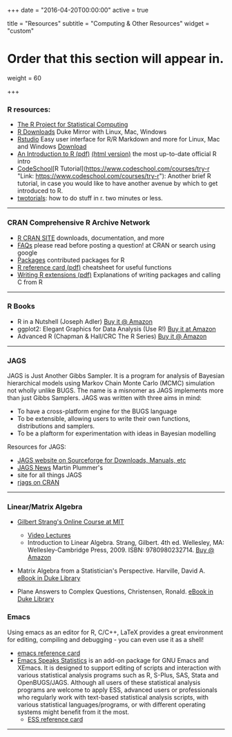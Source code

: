 +++
date = "2016-04-20T00:00:00"
active = true

title = "Resources"
subtitle = "Computing & Other Resources"
widget = "custom"

# Order that this section will appear in.
weight = 60

+++



### R resources:

* [The R Project for Statistical Computing](https://www.r-project.org)
* [R Downloads](http://archive.linux.duke.edu/cran/) Duke Mirror with Linux, Mac, Windows
* [Rstudio](https://www.rstudio.com) Easy user interface for R/R Markdown and more for Linux, Mac and Windows  [Download](https://www.rstudio.com/products/RStudio/)
* [An Introduction to R (pdf)](https://cran.r-project.org/doc/manuals/R-intro.pdf)  [(html version)](https://cran.r-project.org/doc/manuals/R-intro.html) the most up-to-date official R intro
* [CodeSchool](https://www.codeschool.com/courses/try-r "Link: https://www.codeschool.com/courses/try-r")[R Tutorial](https://www.codeschool.com/courses/try-r "Link: https://www.codeschool.com/courses/try-r"): Another brief R tutorial, in case you would like to have another avenue by which to get introduced to R.
* [twotorials](http://www.twotorials.com/): how to do stuff in r. two minutes or less.

* * *

### CRAN Comprehensive R Archive Network

* [R CRAN SITE](https://cran.r-project.or) downloads, documentation, and more
* [FAQs](http://cran.r-project.org/doc/FAQ/R-FAQ.html) please read before posting a question! at CRAN or search using google
* [Packages](http://cran.r-project.org/src/contrib/PACKAGES.html) contributed packages for R
* [R reference card (pdf)](http://cran.r-project.org/doc/contrib/refcard.pdf) cheatsheet for useful functions
* [Writing R extensions (pdf)](http://cran.r-project.org/doc/manuals/R-exts.pdf)  Explanations of writing packages and calling C from R

* * *

### R Books

* R in a Nutshell (Joseph Adler) [Buy it @ Amazon](http://www.amazon.com/R-Nutshell-In-OReilly/dp/144931208X)
* ggplot2: Elegant Graphics for Data Analysis (Use R!) [Buy it at Amazon](http://www.amazon.com/ggplot2-Elegant-Graphics-Data-Analysis/dp/0387981403/ref=pd_sim_14_3?ie=UTF8&refRID=0PWK3YY76N4T5G8KQRFF)
* Advanced R (Chapman & Hall/CRC The R Series) [Buy it @ Amazon](http://www.amazon.com/Advanced-Chapman-Hall-CRC-Series/dp/1466586966)


* * *

### JAGS


JAGS is Just Another Gibbs Sampler.  It is a program for analysis of
Bayesian hierarchical models using Markov Chain Monte Carlo (MCMC)
simulation  not wholly unlike BUGS. The name is a misnomer as JAGS
implements more than just Gibbs Samplers.
JAGS was written with three aims in mind:

* To have a cross-platform engine for the BUGS language
* To be extensible, allowing users to write their own functions, distributions and samplers.
* To be a plaftorm for experimentation with ideas in Bayesian modelling

Resources for JAGS:

* [JAGS website on Sourceforge for Downloads, Manuals, etc](http://mcmc-jags.sourceforge.net)
* [JAGS News](https://martynplummer.wordpress.com)  Martin Plummer's
* site for all things JAGS
* [rjags on CRAN](https://cran.r-project.org/web/packages/rjags/)




* * *
### Linear/Matrix Algebra

* [Gilbert Strang's Online Course at MIT](http://ocw.mit.edu/courses/mathematics/18-06-linear-algebra-spring-2010/index.htm)
  * [Video Lectures](http://ocw.mit.edu/courses/mathematics/18-06-linear-algebra-spring-2010/video-lectures/)
  * Introduction to Linear Algebra. Strang, Gilbert. 4th ed. Wellesley, MA: Wellesley-Cambridge Press, 2009. ISBN: 9780980232714. [Buy @ Amazon](http://www.amazon.com/exec/obidos/ASIN/0980232716/ref=nosim/mitopencourse-20)

* Matrix Algebra from a Statistician's Perspective. Harville, David A. [eBook in Duke Library](http://getitatduke.library.duke.edu/?sid=sersol&SS_jc=TC0000199325&title=Matrix%20Algebra%20from%20a%20Statistician%27s%20Perspective)

* Plane Answers to Complex Questions,  Christensen, Ronald.  [eBook in Duke Library](http://getitatduke.library.duke.edu/?sid=sersol&SS_jc=TC0000508493&title=Plane%20Answers%20to%20Complex%20Questions%3A%20The%20Theory%20of%20Linear%20Models)



### Emacs

Using emacs as an editor for R, C/C++, LaTeX provides a great environment for editing, compiling and debugging - you can even use it as a shell!

* [emacs reference card](https://www.gnu.org/software/emacs/refcards/pdf/refcard.pdf)
* [Emacs Speaks Statistics](http://ess.r-project.org) is an add-on package for GNU Emacs and XEmacs. It is designed to support editing of scripts and interaction with various statistical analysis programs such as R, S-Plus, SAS, Stata and OpenBUGS/JAGS. Although all users of these statistical analysis programs are welcome to apply ESS, advanced users or professionals who regularly work with text-based statistical analysis scripts, with various statistical languages/programs, or with different operating systems might benefit from it the most.
  * [ESS reference card](http://ess.r-project.org/refcard.pdf)

* * *

